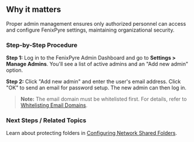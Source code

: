 
## Why it matters
Proper admin management ensures only authorized personnel can access and configure FenixPyre settings, maintaining organizational security.

### Step-by-Step Procedure

**Step 1:** Log in to the FenixPyre Admin Dashboard and go to **Settings > Manage Admins**. You'll see a list of active admins and an "Add new admin" option.

<!-- IMG: ./media/04-admin-guide/manage-admins.png | Alt: Manage Admins interface -->

**Step 2:** Click "Add new admin" and enter the user's email address. Click "OK" to send an email for password setup. The new admin can then log in.

> **Note:** The email domain must be whitelisted first. For details, refer to [Whitelisting Email Domains](/04-admin-guide/whitelisting-email-domain).

<!-- IMG: ./media/04-admin-guide/add-admin.png | Alt: Adding a new admin form -->

### Next Steps / Related Topics
Learn about protecting folders in [Configuring Network Shared Folders](/04-admin-guide/configure-network-shared-folder).
